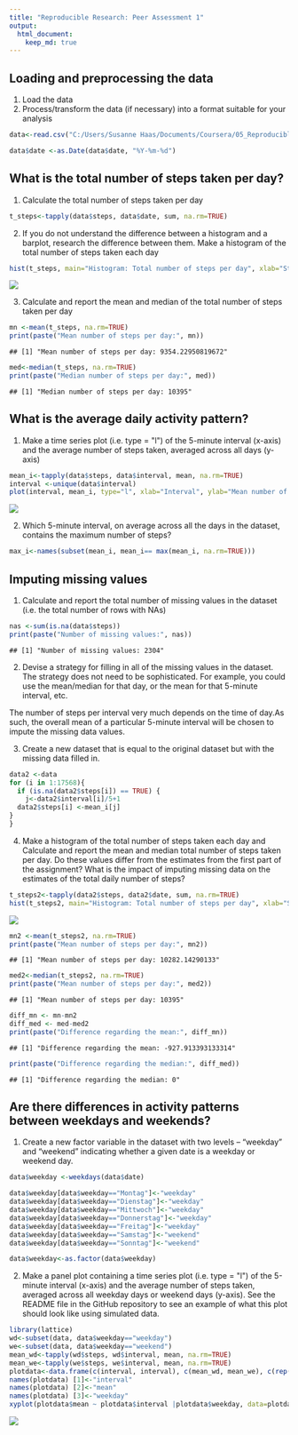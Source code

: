 ```yaml
---
title: "Reproducible Research: Peer Assessment 1"
output: 
  html_document:
    keep_md: true
---
```



## Loading and preprocessing the data
  
1. Load the data 
2. Process/transform the data (if necessary) into a format suitable for your analysis


```r
data<-read.csv("C:/Users/Susanne Haas/Documents/Coursera/05_Reproducible_Research/Course_Project_1/activity/activity.csv", header=TRUE, sep=",")

data$date <-as.Date(data$date, "%Y-%m-%d")
```

## What is the total number of steps taken per day?

1. Calculate the total number of steps taken per day


```r
t_steps<-tapply(data$steps, data$date, sum, na.rm=TRUE)
```

2. If you do not understand the difference between a histogram and a barplot, research the difference between them. Make a histogram of the total number of steps taken each day


```r
hist(t_steps, main="Histogram: Total number of steps per day", xlab="Steps per day")
```

![](PA1_result_files/figure-html/unnamed-chunk-3-1.png)<!-- -->

3. Calculate and report the mean and median of the total number of steps taken per day


```r
mn <-mean(t_steps, na.rm=TRUE)
print(paste("Mean number of steps per day:", mn)) 
```

```
## [1] "Mean number of steps per day: 9354.22950819672"
```

```r
med<-median(t_steps, na.rm=TRUE)
print(paste("Median number of steps per day:", med)) 
```

```
## [1] "Median number of steps per day: 10395"
```

## What is the average daily activity pattern?

1. Make a time series plot (i.e. type = "l") of the 5-minute interval (x-axis) and the average number of steps taken, averaged across all days (y-axis)


```r
mean_i<-tapply(data$steps, data$interval, mean, na.rm=TRUE)
interval <-unique(data$interval)
plot(interval, mean_i, type="l", xlab="Interval", ylab="Mean number of steps")
```

![](PA1_result_files/figure-html/unnamed-chunk-5-1.png)<!-- -->

2. Which 5-minute interval, on average across all the days in the dataset, contains the maximum number of steps?


```r
max_i<-names(subset(mean_i, mean_i== max(mean_i, na.rm=TRUE)))
```

## Imputing missing values

1. Calculate and report the total number of missing values in the dataset (i.e. the total number of rows with NAs)


```r
nas <-sum(is.na(data$steps))
print(paste("Number of missing values:", nas))
```

```
## [1] "Number of missing values: 2304"
```

2. Devise a strategy for filling in all of the missing values in the dataset. The strategy does not need to be sophisticated. For example, you could use the mean/median for that day, or the mean for that 5-minute interval, etc.

The number of steps per interval very much depends on the time of day.As such, the overall mean of a particular 5-minute interval will be chosen to impute the missing data values.  

3. Create a new dataset that is equal to the original dataset but with the missing data filled in.


```r
data2 <-data
for (i in 1:17568){
  if (is.na(data2$steps[i]) == TRUE) {
    j<-data2$interval[i]/5+1
  data2$steps[i] <-mean_i[j]
}
}
```

4. Make a histogram of the total number of steps taken each day and Calculate and report the mean and median total number of steps taken per day. Do these values differ from the estimates from the first part of the assignment? What is the impact of imputing missing data on the estimates of the total daily number of steps?


```r
t_steps2<-tapply(data2$steps, data2$date, sum, na.rm=TRUE)
hist(t_steps2, main="Histogram: Total number of steps per day", xlab="Steps per day")
```

![](PA1_result_files/figure-html/unnamed-chunk-9-1.png)<!-- -->


```r
mn2 <-mean(t_steps2, na.rm=TRUE)
print(paste("Mean number of steps per day:", mn2)) 
```

```
## [1] "Mean number of steps per day: 10282.14290133"
```

```r
med2<-median(t_steps2, na.rm=TRUE)
print(paste("Mean number of steps per day:", med2))
```

```
## [1] "Mean number of steps per day: 10395"
```

```r
diff_mn <- mn-mn2
diff_med <- med-med2
print(paste("Difference regarding the mean:", diff_mn)) 
```

```
## [1] "Difference regarding the mean: -927.913393133314"
```

```r
print(paste("Difference regarding the median:", diff_med)) 
```

```
## [1] "Difference regarding the median: 0"
```

## Are there differences in activity patterns between weekdays and weekends?

1. Create a new factor variable in the dataset with two levels – “weekday” and “weekend” indicating whether a given date is a weekday or weekend day.


```r
data$weekday <-weekdays(data$date)

data$weekday[data$weekday=="Montag"]<-"weekday"
data$weekday[data$weekday=="Dienstag"]<-"weekday"
data$weekday[data$weekday=="Mittwoch"]<-"weekday"
data$weekday[data$weekday=="Donnerstag"]<-"weekday"
data$weekday[data$weekday=="Freitag"]<-"weekday"
data$weekday[data$weekday=="Samstag"]<-"weekend"
data$weekday[data$weekday=="Sonntag"]<-"weekend"

data$weekday<-as.factor(data$weekday)
```

2. Make a panel plot containing a time series plot (i.e. type = "l") of the 5-minute interval (x-axis) and the average number of steps taken, averaged across all weekday days or weekend days (y-axis). See the README file in the GitHub repository to see an example of what this plot should look like using simulated data.


```r
library(lattice)
wd<-subset(data, data$weekday=="weekday")
we<-subset(data, data$weekday=="weekend")
mean_wd<-tapply(wd$steps, wd$interval, mean, na.rm=TRUE)
mean_we<-tapply(we$steps, we$interval, mean, na.rm=TRUE)
plotdata<-data.frame(c(interval, interval), c(mean_wd, mean_we), c(rep("weekday",288),rep("weekend", 288)))
names(plotdata) [1]<-"interval"
names(plotdata) [2]<-"mean"
names(plotdata) [3]<-"weekday"
xyplot(plotdata$mean ~ plotdata$interval |plotdata$weekday, data=plotdata, type = "l", xlab = "Interval", ylab="Number of steps", layout=c(1,2))
```

![](PA1_result_files/figure-html/unnamed-chunk-12-1.png)<!-- -->
